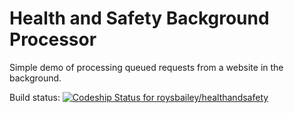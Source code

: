 # Health and Safety Background Processor
Simple demo of processing queued requests from a website in the background.

Build status: [ ![Codeship Status for roysbailey/healthandsafety](https://app.codeship.com/projects/2bcfbc50-6944-0134-337f-5ed2daef603d/status?branch=master)](https://app.codeship.com/projects/176648)